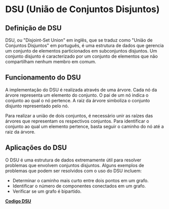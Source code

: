 # DSU (União de Conjuntos Disjuntos)
## Definição de DSU
DSU, ou "Disjoint-Set Union" em inglês, que se traduz como "União de Conjuntos Disjuntos" em português, é uma estrutura de dados que gerencia um conjunto de elementos particionados em subconjuntos disjuntos. Um conjunto disjunto é caracterizado por um conjunto de elementos que não compartilham nenhum membro em comum.

## Funcionamento do DSU
A implementação do DSU é realizada através de uma árvore. Cada nó da árvore representa um elemento do conjunto. O pai de um nó indica o conjunto ao qual o nó pertence. A raiz da árvore simboliza o conjunto disjunto representado pelo nó.

Para realizar a união de dois conjuntos, é necessário unir as raízes das árvores que representam os respectivos conjuntos. Para identificar o conjunto ao qual um elemento pertence, basta seguir o caminho do nó até a raiz da árvore.

## Aplicações do DSU
O DSU é uma estrutura de dados extremamente útil para resolver problemas que envolvem conjuntos disjuntos. Alguns exemplos de problemas que podem ser resolvidos com o uso do DSU incluem:

- Determinar o caminho mais curto entre dois pontos em um grafo.
- Identificar o número de componentes conectados em um grafo.
- Verificar se um grafo é bipartido.

**[Codigo DSU](./Programacao_Competitiva/Algoritmos_Basicos/DSU/DSU.cpp)**